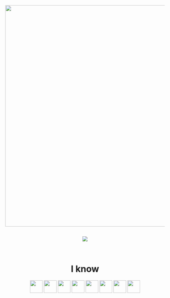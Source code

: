 
<div align="center">

  
<picture width=700>
  <source
    srcset="https://readme-typing-svg.herokuapp.com/?center=true&vCenter=true&duration=3000&font=Righteous&size=12&height=20&width=400&color=FFFFFF&lines=Cool+people+use+dark+mode;You+are+cool+😀"
    media="(prefers-color-scheme: dark)"
  />
  <source
    srcset="https://readme-typing-svg.herokuapp.com/?center=true&vCenter=true&duration=3000&font=Righteous&size=12&height=20&width=400&color=000&lines=Cool+people+use+dark+mode;You+are+not+cool+🤬"
    media="(prefers-color-scheme: light), (prefers-color-scheme: no-preference)"
  />
  <img width=700 src="https://readme-typing-svg.herokuapp.com/?center=true&vCenter=true&duration=3000&font=Righteous&size=12&height=20&width=400&color=FFFFFF&lines=Cool+people+use+dark+mode;You+are+cool+😀"/>
</picture>
<br/><br/>
  
<img src="https://github-readme-stats.vercel.app/api?username=theaspectdev&show_icons=true&theme=shadow_red"></img>
</div>

<br/>

<div align="center">
  <h1>I know</h1>
  <img width=40 src="https://github.com/michaelkolesidis/tech-icons/blob/main/icons/nodejs/nodejs-original.svg">
  <img width=40 src="https://github.com/michaelkolesidis/tech-icons/blob/main/icons/python/python-original.svg">
  <img width=40 src="https://github.com/michaelkolesidis/tech-icons/blob/main/icons/javascript/javascript-plain.svg">
  <img width=40 src="https://github.com/michaelkolesidis/tech-icons/blob/main/icons/django/django-plain.svg">
  <img width=40 src="https://github.com/michaelkolesidis/tech-icons/blob/main/icons/react/react-original.svg">
  <img width=40 src="https://github.com/michaelkolesidis/tech-icons/blob/main/icons/tailwindcss/tailwindcss-plain.svg">
  <img width=40 src="https://github.com/michaelkolesidis/tech-icons/blob/main/icons/typescript/typescript-original.svg">
  <img width=40 src="https://github.com/michaelkolesidis/tech-icons/blob/main/icons/mongodb/mongodb-original.svg">
  
</div>

